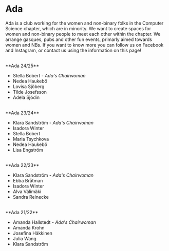 # Ada

Ada is a club working for the women and non-binary folks in the Computer Science chapter, which are in minority. We want to create spaces for women and non-binary people to meet each other within the chapter. We arrange gasques, pubs and other fun events, primarly aimed towards women and NBs. If you want to know more you can follow us on Facebook and Instagram, or contact us using the information on this page!

<br />
**Ada 24/25**

- Stella Bobert *- Ada's Chairwoman*
- Nedea Haukebö
- Lovisa Sjöberg
- Tilde Josefsson
- Adela Sjödin

<br />
**Ada 23/24**

- Klara Sandström *- Ada's Chairwoman*
- Isadora Winter
- Stella Bobert
- Maria Tsychkova
- Nedea Haukebö
- Lisa Engström

<br />
**Ada 22/23**

- Klara Sandström *- Ada's Chairwoman*
- Ebba Bråtman
- Isadora Winter
- Alva Välimäki
- Sandra Reinecke

<br />
**Ada 21/22**

- Amanda Hallstedt *- Ada's Chairwoman*
- Amanda Krohn
- Josefina Häkkinen
- Julia Wang
- Klara Sandström
